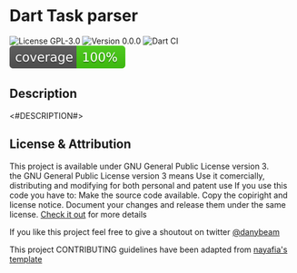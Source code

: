 # Dart Task parser

![License GPL-3.0](https://img.shields.io/badge/License-GPL%203.0-blue) ![Version 0.0.0](https://img.shields.io/badge/Version-0.0.1-important) ![Dart CI]() ![Coverage](https://raw.githubusercontent.com/danybeam/Dart-TaskParser/develop/coverage_badge.svg?sanitize=true)

## Description

<#DESCRIPTION#>

## License & Attribution

This project is available under GNU General Public License version 3.  
the GNU General Public License version 3 means Use it comercially, distributing and modifying for both personal and patent use
  If you use this code you have to:
  Make the source code available.
  Copy the copiright and license notice.
  Document your changes and release them under the same license. [Check it out](LICENSE) for more details

If you like this project feel free to give a shoutout on twitter [@danybeam](https://twitter.com/danybeam)

This project CONTRIBUTING guidelines have been adapted from [nayafia's template](https://github.com/nayafia/contributing-template)
